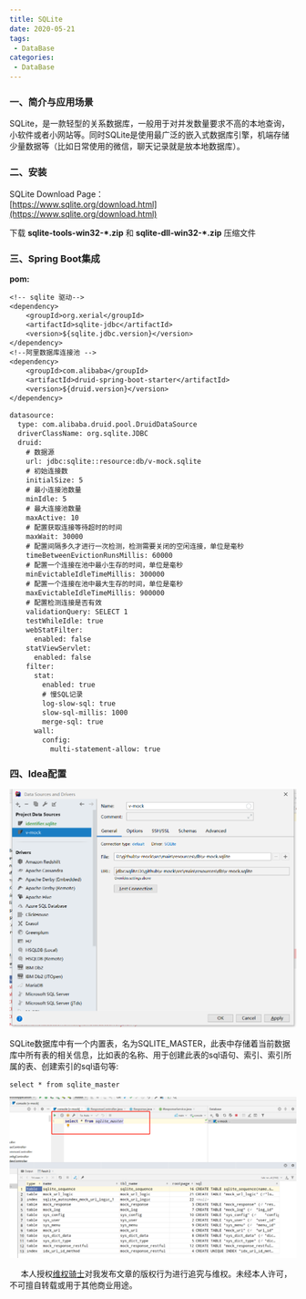 ```yaml
---
title: SQLite
date: 2020-05-21
tags:
 - DataBase
categories:
 - DataBase
---
```


### 一、简介与应用场景

SQLite，是一款轻型的关系数据库，一般用于对并发数量要求不高的本地查询，小软件或者小网站等。同时SQLite是使用最广泛的嵌入式数据库引擎，机端存储少量数据等（比如日常使用的微信，聊天记录就是放本地数据库）。



### 二、安装

SQLite Download Page：<br>
[https://www.sqlite.org/download.html](https://www.sqlite.org/download.html)<br>

下载 **sqlite-tools-win32-\*.zip** 和 **sqlite-dll-win32-\*.zip** 压缩文件<br>

### 三、Spring Boot集成

**pom:**

```
<!-- sqlite 驱动-->
<dependency>
    <groupId>org.xerial</groupId>
    <artifactId>sqlite-jdbc</artifactId>
    <version>${sqlite.jdbc.version}</version>
</dependency>
<!--阿里数据库连接池 -->
<dependency>
    <groupId>com.alibaba</groupId>
    <artifactId>druid-spring-boot-starter</artifactId>
    <version>${druid.version}</version>
</dependency>

```



```
datasource:
  type: com.alibaba.druid.pool.DruidDataSource
  driverClassName: org.sqlite.JDBC
  druid:
    # 数据源
    url: jdbc:sqlite::resource:db/v-mock.sqlite
    # 初始连接数
    initialSize: 5
    # 最小连接池数量
    minIdle: 5
    # 最大连接池数量
    maxActive: 10
    # 配置获取连接等待超时的时间
    maxWait: 30000
    # 配置间隔多久才进行一次检测，检测需要关闭的空闲连接，单位是毫秒
    timeBetweenEvictionRunsMillis: 60000
    # 配置一个连接在池中最小生存的时间，单位是毫秒
    minEvictableIdleTimeMillis: 300000
    # 配置一个连接在池中最大生存的时间，单位是毫秒
    maxEvictableIdleTimeMillis: 900000
    # 配置检测连接是否有效
    validationQuery: SELECT 1
    testWhileIdle: true
    webStatFilter:
      enabled: false
    statViewServlet:
      enabled: false
    filter:
      stat:
        enabled: true
        # 慢SQL记录
        log-slow-sql: true
        slow-sql-millis: 1000
        merge-sql: true
      wall:
        config:
          multi-statement-allow: true
```





### 四、Idea配置


![OA](./1.png)



SQLite数据库中有一个内置表，名为SQLITE_MASTER，此表中存储着当前数据库中所有表的相关信息，比如表的名称、用于创建此表的sql语句、索引、索引所属的表、创建索引的sql语句等:

```
select * from sqlite_master
```



![OA](./2.png)





















&nbsp;&nbsp;&nbsp;&nbsp; 本人授权[维权骑士](http://rightknights.com)对我发布文章的版权行为进行追究与维权。未经本人许可，不可擅自转载或用于其他商业用途。


